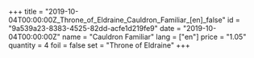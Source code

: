 +++
title = "2019-10-04T00:00:00Z_Throne_of_Eldraine_Cauldron_Familiar_[en]_false"
id = "9a539a23-8383-4525-82dd-acfe1d219fe9"
date = "2019-10-04T00:00:00Z"
name = "Cauldron Familiar"
lang = ["en"]
price = "1.05"
quantity = 4
foil = false
set = "Throne of Eldraine"
+++
